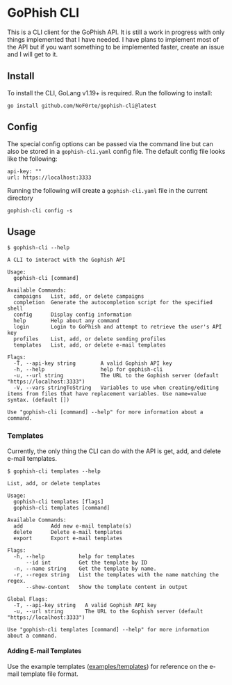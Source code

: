 # GoPhish CLI
This is a CLI client for the GoPhish API. It is still a work in progress with only things implemented that I have needed. I have plans to implement most of the API but if you want something to be implemented faster, create an issue and I will get to it.

## Install
To install the CLI, GoLang v1.19+ is required. Run the following to install:
```
go install github.com/NoF0rte/gophish-cli@latest
```

## Config
The special config options can be passed via the command line but can also be stored in a `gophish-cli.yaml` config file. The default config file looks like the following:
```
api-key: ""
url: https://localhost:3333
```

Running the following will create a `gophish-cli.yaml` file in the current directory
```
gophish-cli config -s
```

## Usage
```
$ gophish-cli --help

A CLI to interact with the Gophish API

Usage:
  gophish-cli [command]

Available Commands:
  campaigns   List, add, or delete campaigns
  completion  Generate the autocompletion script for the specified shell
  config      Display config information
  help        Help about any command
  login       Login to GoPhish and attempt to retrieve the user's API key
  profiles    List, add, or delete sending profiles
  templates   List, add, or delete e-mail templates

Flags:
  -T, --api-key string        A valid Gophish API key
  -h, --help                  help for gophish-cli
  -u, --url string            The URL to the Gophish server (default "https://localhost:3333")
  -V, --vars stringToString   Variables to use when creating/editing items from files that have replacement variables. Use name=value syntax. (default [])

Use "gophish-cli [command] --help" for more information about a command.

```
### Templates
Currently, the only thing the CLI can do with the API is get, add, and delete e-mail templates.

```
$ gophish-cli templates --help

List, add, or delete templates

Usage:
  gophish-cli templates [flags]
  gophish-cli templates [command]

Available Commands:
  add         Add new e-mail template(s)
  delete      Delete e-mail templates
  export      Export e-mail templates

Flags:
  -h, --help           help for templates
      --id int         Get the template by ID
  -n, --name string    Get the template by name.
  -r, --regex string   List the templates with the name matching the regex.
      --show-content   Show the template content in output

Global Flags:
  -T, --api-key string   A valid Gophish API key
  -u, --url string       The URL to the Gophish server (default "https://localhost:3333")

Use "gophish-cli templates [command] --help" for more information about a command.

```

#### Adding E-mail Templates
Use the example templates ([examples/templates](examples/templates)) for reference on the e-mail template file format.
